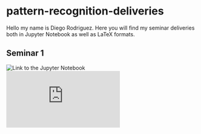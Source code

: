 # pattern-recognition-deliveries
Hello my name is Diego Rodriguez. Here you will find my seminar deliveries both in Jupyter Notebook as well as LaTeX formats.

## Seminar 1

![Link to the Jupyter Notebook](https://github.com/dvrp/pattern-recognition-deliveries/blob/master/seminar-1/seminar-1.ipynb)
![Link to the Seminar 1 Report](https://github.com/dvrp/pattern-recognition-deliveries/blob/master/seminar-1/tex-files/report.pdf)
